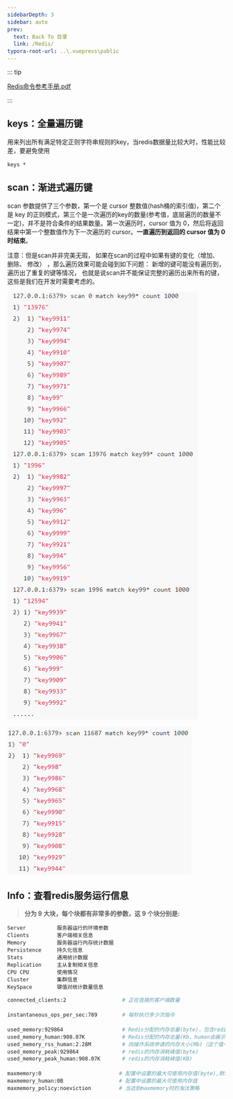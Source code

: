 ```yaml
---
sidebarDepth: 3
sidebar: auto
prev:
  text: Back To 目录
  link: /Redis/
typora-root-url: ..\.vuepress\public
---
```




::: tip

[Redis命令参考手册.pdf](https://gitee.com/q10viking/Books/blob/master/01-Redis%E5%91%BD%E4%BB%A4%E5%8F%82%E8%80%83%E6%89%8B%E5%86%8C%E5%AE%8C%E6%95%B4%E7%89%88.pdf)

:::



## **keys：全量遍历键**

用来列出所有满足特定正则字符串规则的key，当redis数据量比较大时，性能比较差，要避免使用

```
keys *
```



## **scan：渐进式遍历键**

scan 参数提供了三个参数，第一个是 cursor 整数值(hash桶的索引值)，第二个是 key 的正则模式，第三个是一次遍历的key的数量(参考值，底层遍历的数量不一定)，并不是符合条件的结果数量。第一次遍历时，cursor 值为 0，然后将返回结果中第一个整数值作为下一次遍历的 cursor。**一直遍历到返回的 cursor 值为 0 时结束**。

注意：但是scan并非完美无瑕， 如果在scan的过程中如果有键的变化（增加、 删除、 修改） ，那么遍历效果可能会碰到如下问题： 新增的键可能没有遍历到， 遍历出了重复的键等情况， 也就是说scan并不能保证完整的遍历出来所有的键， 这些是我们在开发时需要考虑的。

![](/images/Redis/80858.png)

![](/images/Redis/80856.png)

## **Info：查看redis服务运行信息**

>  **分为 9 大块，每个块都有非常多的参数，这 9 个块分别是:** 

```
Server 			服务器运行的环境参数 
Clients 		客户端相关信息 
Memory			服务器运行内存统计数据 
Persistence 	持久化信息 
Stats		    通用统计数据 
Replication 	主从复制相关信息 
CPU CPU		    使用情况 
Cluster 	    集群信息 
KeySpace 		键值对统计数量信息
```

```sh
connected_clients:2                  # 正在连接的客户端数量

instantaneous_ops_per_sec:789        # 每秒执行多少次指令

used_memory:929864                   # Redis分配的内存总量(byte)，包含redis进程内部的开销和数据占用的内存
used_memory_human:908.07K            # Redis分配的内存总量(Kb，human会展示出单位)
used_memory_rss_human:2.28M          # 向操作系统申请的内存大小(Mb)（这个值一般是大于used_memory的，因为Redis的内存分配策略会产生内存碎片）
used_memory_peak:929864              # redis的内存消耗峰值(byte)
used_memory_peak_human:908.07K       # redis的内存消耗峰值(KB)

maxmemory:0                         # 配置中设置的最大可使用内存值(byte),默认0,不限制
maxmemory_human:0B                  # 配置中设置的最大可使用内存值
maxmemory_policy:noeviction         # 当达到maxmemory时的淘汰策略
```

